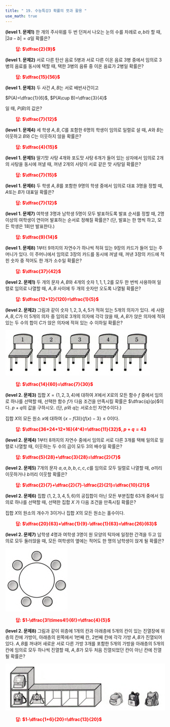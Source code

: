 ```yaml
---
title: " 19. 수능특강3 확률의 뜻과 활용 "
use_math: true
---
```


**(level 1. 문제1)** 한 개의 주사위를 두 번 던져서 나오는 눈의 수를 차례로 $a, b$라 할 때, $\lvert 2a-b\rvert=a$일 확률은?

**<span style="color: red;">$\qquad$답: $\dfrac{2}{9}$</span>**

**(level 1. 문제2)** 서로 다른 탄산 음료 5병과 서로 다른 이온 음료 3병 중에서 임의로 3병의 음료를 동시에 택할 때, 택한 3병의 음류 중 이온 음료가 2병일 확률은?

**<span style="color: red;">$\qquad$답: $\dfrac{15}{56}$</span>**

**(level 1. 문제3)** 두 사건 $A, B$는 서로 배반사건이고

$P(A)=\dfrac{1}{6}$, $P(A\cup B)=\dfrac{3}{4}$

일 때, $P(B)$의 값은?

**<span style="color: red;">$\qquad$답: $\dfrac{7}{12}$</span>**

**(level 1. 문제4)** 세 학생 $A, B, C$를 포함한 6명의 학생이 임의로 일렬로 설 때, $A$와 $B$는 이웃하고 $B$와 $C$는 이웃하지 않을 확률은?

**<span style="color: red;">$\qquad$답: $\dfrac{4}{15}$</span>**

**(level 1. 문제5)** 딸기맛 사탕 4개와 포도맛 사탕 6개가 들어 있는 상자에서 임의로 2개의 사탕을 동시에 꺼낼 때, 꺼낸 2개의 사탕이 서로 같은 맛 사탕일 확률은?

**<span style="color: red;">$\qquad$답: $\dfrac{7}{15}$</span>**

**(level 1. 문제6)** 두 학생 $A, B$를 포함한 9명의 학생 중에서 임의로 대표 3명을 정할 때, $A$또는 $B$가 대표일 확률은?

**<span style="color: red;">$\qquad$답: $\dfrac{7}{12}$</span>**

**(level 1. 문제7)** 여학생 3명과 남학생 5명이 모두 발표하도록 발표 순서를 정할 때, 2명 이상의 여학생이 연이어 발표하는 순서로 정해질 확률은? (단, 발표는 한 명씩 하고, 모든 학생은 1회만 발표한다.) 

**<span style="color: red;">$\qquad$답: $\dfrac{9}{14}$</span>**

**(level 1. 문제8)** 1부터 9까지의 자연수가 하나씩 적혀 있는 9장의 카드가 들어 있는 주머니가 있다. 이 주머니에서 임의로 3장의 카드를 동시에 꺼낼 때, 꺼낸 3장의 카드에 적힌 숫자 중 적어도 한 개가 소수일 확률은?

**<span style="color: red;">$\qquad$답: $\dfrac{37}{42}$</span>**

**(level 2. 문제1)** 두 개의 문자 $A, B$와 4개의 숫자 $1, 1, 1, 2$를 모두 한 번씩 사용하여 일렬로 임의로 나열할 때, $A, B$ 사이에 두 개의 숫자만 오도록 나열될 확률은?

**<span style="color: red;">$\qquad$답: $\dfrac{12+12}{120}=\dfrac{1}{5}$</span>**

**(level 2. 문제2)** 그림과 같이 숫자 $1, 2, 3, 4, 5$가 적혀 있는 5개의 의자가 있다. 세 사람 $A, B, C$가 이 5개의 의자 중 임의로 3개의 의자에 각각 앉을 때, $A, B$가 앉은 의자에 적혀 있는 두 수의 합이 $C$가 앉은 의자에 적혀 있는 수 이하일 확률은?

<img src="/assets/Pasted image 20240414064433.png"/>

**<span style="color: red;">$\qquad$답: $\dfrac{14}{60}=\dfrac{7}{30}$</span>**

**(level 2. 문제3)** 집합 $X=\lbrace 1, 2, 3, 4\rbrace$에 대하여 $X$에서 $X$로의 모든 함수 $f$ 중에서 임의로 하나를 선택할 때, 선택한 함수 $f$가 다음 조건을 만족시킬 확률은 $\dfrac{q}{p}$이다. $p+q$의 값을 구하시오. (단, $p$와 $q$는 서로소인 자연수이다.)

집합 $X$의 모든 원소 $x$에 대하여 $\lbrace x-f(3)\rbrace\lbrace f(x)-3\rbrace\le0$이다.

**<span style="color: red;">$\qquad$답: $\dfrac{36+24+12+16}{4^4}=\dfrac{11}{32}$, $p+q=43$</span>**

**(level 2. 문제4)** 1부터 8까지의 자연수 중에서 임의로 서로 다른 3개를 택해 일의로 일렬로 나열할 때, 이웃하는 두 수의 곱이 모두 3의 배수일 확률은?

**<span style="color: red;">$\qquad$답: $\dfrac{5}{28}+\dfrac{3}{28}=\dfrac{2}{7}$</span>**

**(level 2. 문제5)** 7개의 문자 $a, a, b, b, c, c, c$를 임의로 모두 일렬로 나열할 때, $a$끼리 이웃하거나 $b$끼리 이웃할 확률은?

**<span style="color: red;">$\qquad$답: $\dfrac{2}{7}+\dfrac{2}{7}-\dfrac{2}{21}=\dfrac{10}{21}$</span>**

**(level 2. 문제6)** 집합 $\lbrace 1, 2, 3, 4, 5, 6 \rbrace$의 공집합이 아닌 모든 부분집합 63개 중에서 임의로 하나를 선택할 때, 선택한 집합 $X$ 가 다음 조건을 만족시킬 확률은?

집합 $X$의 원소의 개수가 3이거나 집합 $X$의 모든 원소는 홀수이다.

**<span style="color: red;">$\qquad$답: $\dfrac{20}{63}+\dfrac{1}{9}-\dfrac{1}{63}=\dfrac{26}{63}$</span>**

**(level 2. 문제7)** 남학생 4명과 여학생 3명이 원 모양의 탁자에 일정한 간격을 두고 임의로 모두 둘러앉을 때, 모든 여학생의 옆에는 적어도 한 명의 남학생이 앉게 될 확률은?

<img src="/assets/Pasted image 20240414065206.png"/>

**<span style="color: red;">$\qquad$답: $1-\dfrac{3!\times4!}{6!}=\dfrac{4}{5}$</span>**

**(level 2. 문제8)** 그림과 같이 위층에 1개의 칸과 아래층에 5개의 칸이 있는 진열장에 위층의 칸에 가방이, 아래층의 왼쪽에서 1번째 칸, 2번째 칸에 각각 가방 $A, B$가 진열되어 있다. $A, B$를 꺼내어 새로운 서로 다른 가방 3개를 포함한 5개의 가방을 아래층의 5개의 칸에 임의로 모두 하나씩 진열할 때, $A, B$가 모두 처음 진열되었던 칸이 아닌 칸에 진열될 확률은?

<img src="/assets/Pasted image 20240414065409.png"/>

**<span style="color: red;">$\qquad$답: $1-\dfrac{1+6}{20}=\dfrac{13}{20}$</span>**